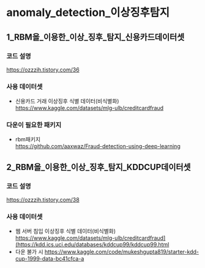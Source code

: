 # anomaly_detection_이상징후탐지

## 1_RBM을_이용한_이상_징후_탐지_신용카드데이터셋
### 코드 설명
https://ozzzih.tistory.com/36

### 사용 데이터셋 
- 신용카드 거래 이상징후 식별 데이터(비식별화)  
https://www.kaggle.com/datasets/mlg-ulb/creditcardfraud

### 다운이 필요한 패키지 
- rbm패키지  
https://github.com/aaxwaz/Fraud-detection-using-deep-learning

## 2_RBM을_이용한_이상_징후_탐지_KDDCUP데이터셋
### 코드 설명
https://ozzzih.tistory.com/38

### 사용 데이터셋 
- 웹 서버 침입 이상징후 식별 데이터(비식별화)  
https://www.kaggle.com/datasets/mlg-ulb/creditcardfraud](https://kdd.ics.uci.edu/databases/kddcup99/kddcup99.html
- 다운 불가 시
https://www.kaggle.com/code/mukeshgupta819/starter-kdd-cup-1999-data-bc41cfca-a

